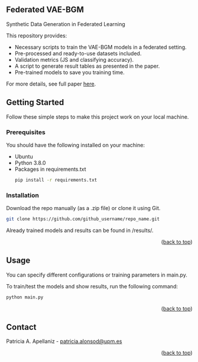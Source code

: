 <!-- ABOUT THE PROJECT -->
## Federated VAE-BGM

Synthetic Data Generation in Federated Learning

This repository provides:
* Necessary scripts to train the VAE-BGM models in a federated setting.
* Pre-processed and ready-to-use datasets included.
* Validation metrics (JS and classifying accuracy).
* A script to generate result tables as presented in the paper.
* Pre-trained models to save you training time.

For more details, see full paper [here]().


<!-- GETTING STARTED -->
## Getting Started
Follow these simple steps to make this project work on your local machine.

### Prerequisites
You should have the following installed on your machine:

* Ubuntu
* Python 3.8.0
* Packages in requirements.txt
  ```sh
  pip install -r requirements.txt
  ```

### Installation

Download the repo manually (as a .zip file) or clone it using Git.
   ```sh
   git clone https://github.com/github_username/repo_name.git
   ```


Already trained models and results can be found in /results/.
<p align="right">(<a href="#readme-top">back to top</a>)</p>

<!-- USAGE EXAMPLES -->
## Usage

You can specify different configurations or training parameters in main.py.

To train/test the models and show results, run the following command:
   ```sh
   python main.py
   ```

<p align="right">(<a href="#readme-top">back to top</a>)</p>



[//]: # (<!-- LICENSE -->)

[//]: # (## License)

[//]: # ()
[//]: # (Distributed under the XXX License. See `LICENSE.txt` for more information.)

[//]: # ()
[//]: # (<p align="right">&#40;<a href="#readme-top">back to top</a>&#41;</p>)



<!-- CONTACT -->
## Contact

Patricia A. Apellaniz - patricia.alonsod@upm.es

<p align="right">(<a href="#readme-top">back to top</a>)</p>


[//]: # (<!-- ACKNOWLEDGMENTS -->)

[//]: # (## Acknowledgments)

[//]: # ()
[//]: # (* []&#40;&#41;)

[//]: # (* []&#40;&#41;)

[//]: # (* []&#40;&#41;)

[//]: # (<p align="right">&#40;<a href="#readme-top">back to top</a>&#41;</p>)

